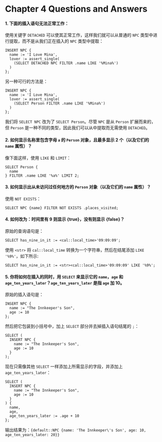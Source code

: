 # Chapter 4 Questions and Answers

#### 1. 下面的插入语句无法正常工作：

使用关键字 `DETACHED` 可以使其正常工作，这样我们就可以从普通的 `NPC` 类型中进行提取，而不是从我们正在插入的 `NPC` 类型中提取：

```edgeql
INSERT NPC {
  name := 'I Love Mina',
  lover := assert_single(
    (SELECT DETACHED NPC FILTER .name LIKE '%Mina%')
  )
};
```

另一种可行的方法是：

```edgeql
INSERT NPC {
  name := 'I Love Mina',
  lover := assert_single(
    (SELECT Person FILTER .name LIKE '%Mina%')
  )
};
```

我们将 `SELECT NPC` 改为了 `SELECT Person`。尽管 `NPC` 是从 `Person` 扩展而来的，但 `Person` 是一种不同的类型，因此我们可以从中提取而无需使用 `DETACHED`。

#### 2. 如何显示名称里包含字母 `a` 的 `Person` 对象，且最多显示 2 个（以及它们的 `name` 属性）？

像下面这样，使用 `LIKE` 和 `LIMIT`：

```edgeql
SELECT Person {
  name
} FILTER .name LIKE '%a%' LIMIT 2;
```

#### 3. 如何显示出从未访问过任何地方的 `Person` 对象（以及它们的 `name` 属性）？

使用 `NOT EXISTS`：

```edgeql
SELECT NPC {name} FILTER NOT EXISTS .places_visited;
```

#### 4. 如何改为：时间里有 9 则显示 {true}，没有则显示 {false}？

原始的查询语句是：

```edgeql
SELECT has_nine_in_it := <cal::local_time>'09:09:09';
```

使用 `<str>` 将 `cal::local_time` 转换为一个字符串，然后在结尾添加 `LIKE '%9%'`，如下所示:

```edgeql
SELECT has_nine_in_it := <str><cal::local_time>'09:09:09' LIKE '%9%';
```

#### 5. 你将如何在插入的同时，用 `SELECT` 来显示它的 `name`，`age` 和 `age_ten_years_later`？`age_ten_years_later` 是指 `age` 加 10。

原始的插入语句是：

```edgeql
INSERT NPC {
  name := "The Innkeeper's Son",
  age := 10
};
```

然后把它包装到小括号中，加上 `SELECT` 部分并去掉插入语句结尾的 `;`：

```edgeql
SELECT (
  INSERT NPC {
    name := "The Innkeeper's Son",
    age := 10
  }
);
```

现在只需像其他 `SELECT` 一样添加上所需显示的字段，并添加上 `age_ten_years_later`：

```edgeql
SELECT (
  INSERT NPC {
    name := "The Innkeeper's Son",
    age := 10
  }
) {
  name,
  age,
  age_ten_years_later := .age + 10
};
```

输出结果为：`{default::NPC {name: 'The Innkeeper\'s Son', age: 10, age_ten_years_later: 20}}`
